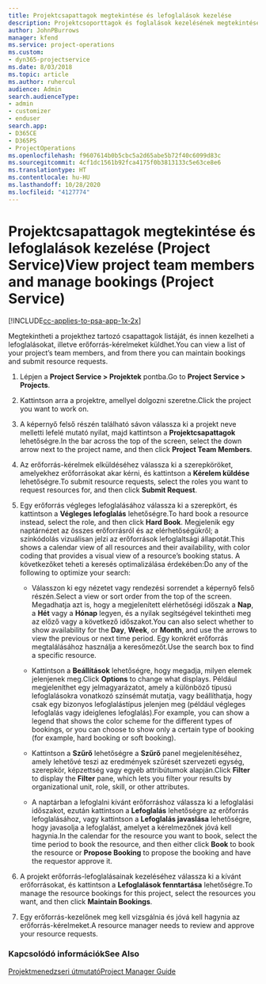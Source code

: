 ```yaml
---
title: Projektcsapattagok megtekintése és lefoglalások kezelése
description: Projektcsoporttagok és foglalások kezelésének megtekintése a Project Service szolgáltatásban
author: JohnPBurrows
manager: kfend
ms.service: project-operations
ms.custom:
- dyn365-projectservice
ms.date: 8/03/2018
ms.topic: article
ms.author: ruhercul
audience: Admin
search.audienceType:
- admin
- customizer
- enduser
search.app:
- D365CE
- D365PS
- ProjectOperations
ms.openlocfilehash: f9607614b0b5cbc5a2d65abe5b72f40c6099d83c
ms.sourcegitcommit: 4cf1dc1561b92fca4175f0b3813133c5e63ce8e6
ms.translationtype: HT
ms.contentlocale: hu-HU
ms.lasthandoff: 10/28/2020
ms.locfileid: "4127774"
---
```

# <a name="view-project-team-members-and-manage-bookings-project-service"></a><span data-ttu-id="9b1a6-103">Projektcsapattagok megtekintése és lefoglalások kezelése (Project Service)</span><span class="sxs-lookup"><span data-stu-id="9b1a6-103">View project team members and manage bookings (Project Service)</span></span>

[!INCLUDE[cc-applies-to-psa-app-1x-2x](../includes/cc-applies-to-psa-app-1x-2x.md)]

<span data-ttu-id="9b1a6-104">Megtekintheti a projekthez tartozó csapattagok listáját, és innen kezelheti a lefoglalásokat, illetve erőforrás-kérelmeket küldhet.</span><span class="sxs-lookup"><span data-stu-id="9b1a6-104">You can view a list of your project’s team members, and from there you can maintain bookings and submit resource requests.</span></span>  
  
1.  <span data-ttu-id="9b1a6-105">Lépjen a **Project Service > Projektek** pontba.</span><span class="sxs-lookup"><span data-stu-id="9b1a6-105">Go to **Project Service > Projects**.</span></span>  
  
2.  <span data-ttu-id="9b1a6-106">Kattintson arra a projektre, amellyel dolgozni szeretne.</span><span class="sxs-lookup"><span data-stu-id="9b1a6-106">Click the project you want to work on.</span></span>  
  
3.  <span data-ttu-id="9b1a6-107">A képernyő felső részén található sávon válassza ki a projekt neve melletti lefelé mutató nyilat, majd kattintson a **Projektcsapattagok** lehetőségre.</span><span class="sxs-lookup"><span data-stu-id="9b1a6-107">In the bar across the top of the screen, select the down arrow next to the project name, and then click **Project Team Members**.</span></span>  
  
4.  <span data-ttu-id="9b1a6-108">Az erőforrás-kérelmek elküldéséhez válassza ki a szerepköröket, amelyekhez erőforrásokat akar kérni, és kattintson a **Kérelem küldése** lehetőségre.</span><span class="sxs-lookup"><span data-stu-id="9b1a6-108">To submit resource requests, select the roles you want to request resources for, and then click **Submit Request**.</span></span>  
  
5.  <span data-ttu-id="9b1a6-109">Egy erőforrás végleges lefoglalásához válassza ki a szerepkört, és kattintson a **Végleges lefoglalás** lehetőségre.</span><span class="sxs-lookup"><span data-stu-id="9b1a6-109">To hard book a resource instead, select the role, and then click **Hard Book**.</span></span> <span data-ttu-id="9b1a6-110">Megjelenik egy naptárnézet az összes erőforrásról és az elérhetőségükről; a színkódolás vizuálisan jelzi az erőforrások lefoglaltsági állapotát.</span><span class="sxs-lookup"><span data-stu-id="9b1a6-110">This shows a calendar view of all resources and their availability, with color coding that provides a visual view of a resource’s booking status.</span></span> <span data-ttu-id="9b1a6-111">A következőket teheti a keresés optimalizálása érdekében:</span><span class="sxs-lookup"><span data-stu-id="9b1a6-111">Do any of the following to optimize your search:</span></span>  
  
    -   <span data-ttu-id="9b1a6-112">Válasszon ki egy nézetet vagy rendezési sorrendet a képernyő felső részén.</span><span class="sxs-lookup"><span data-stu-id="9b1a6-112">Select a view or sort order from the top of the screen.</span></span> <span data-ttu-id="9b1a6-113">Megadhatja azt is, hogy a megjelenített elérhetőségi időszak a **Nap**, a **Hét** vagy a **Hónap** legyen, és a nyilak segítségével tekintheti meg az előző vagy a következő időszakot.</span><span class="sxs-lookup"><span data-stu-id="9b1a6-113">You can also select whether to show availability for the **Day**, **Week**, or **Month**, and use the arrows to view the previous or next time period.</span></span> <span data-ttu-id="9b1a6-114">Egy konkrét erőforrás megtalálásához használja a keresőmezőt.</span><span class="sxs-lookup"><span data-stu-id="9b1a6-114">Use the search box to find a specific resource.</span></span>  
  
    -   <span data-ttu-id="9b1a6-115">Kattintson a **Beállítások** lehetőségre, hogy megadja, milyen elemek jelenjenek meg.</span><span class="sxs-lookup"><span data-stu-id="9b1a6-115">Click **Options** to change what displays.</span></span> <span data-ttu-id="9b1a6-116">Például megjeleníthet egy jelmagyarázatot, amely a különböző típusú lefoglalásokra vonatkozó színsémát mutatja, vagy beállíthatja, hogy csak egy bizonyos lefoglalástípus jelenjen meg (például végleges lefoglalás vagy ideiglenes lefoglalás).</span><span class="sxs-lookup"><span data-stu-id="9b1a6-116">For example, you can show a legend that shows the color scheme for the different types of bookings, or you can choose to show only a certain type of booking (for example, hard booking or soft booking).</span></span>  
  
    -   <span data-ttu-id="9b1a6-117">Kattintson a **Szűrő** lehetőségre a **Szűrő** panel megjelenítéséhez, amely lehetővé teszi az eredmények szűrését szervezeti egység, szerepkör, képzettség vagy egyéb attribútumok alapján.</span><span class="sxs-lookup"><span data-stu-id="9b1a6-117">Click **Filter** to display the **Filter** pane, which lets you filter your results by organizational unit, role, skill, or other attributes.</span></span>  
  
    -   <span data-ttu-id="9b1a6-118">A naptárban a lefoglalni kívánt erőforráshoz válassza ki a lefoglalási időszakot, ezután kattintson a **Lefoglalás** lehetőségre az erőforrás lefoglalásához, vagy kattintson a **Lefoglalás javaslása** lehetőségre, hogy javasolja a lefoglalást, amelyet a kérelmezőnek jóvá kell hagynia.</span><span class="sxs-lookup"><span data-stu-id="9b1a6-118">In the calendar for the resource you want to book, select the time period to book the resource, and then either click **Book** to book the resource or **Propose Booking** to propose the booking and have the requestor approve it.</span></span>  
  
6.  <span data-ttu-id="9b1a6-119">A projekt erőforrás-lefoglalásainak kezeléséhez válassza ki a kívánt erőforrásokat, és kattintson a **Lefoglalások fenntartása** lehetőségre.</span><span class="sxs-lookup"><span data-stu-id="9b1a6-119">To manage the resource bookings for this project, select the resources you want, and then click **Maintain Bookings**.</span></span>  
  
7.  <span data-ttu-id="9b1a6-120">Egy erőforrás-kezelőnek meg kell vizsgálnia és jóvá kell hagynia az erőforrás-kérelmeket.</span><span class="sxs-lookup"><span data-stu-id="9b1a6-120">A resource manager needs to review and approve your resource requests.</span></span>  
  
### <a name="see-also"></a><span data-ttu-id="9b1a6-121">Kapcsolódó információk</span><span class="sxs-lookup"><span data-stu-id="9b1a6-121">See Also</span></span>  
 [<span data-ttu-id="9b1a6-122">Projektmenedzseri útmutató</span><span class="sxs-lookup"><span data-stu-id="9b1a6-122">Project Manager Guide</span></span>](../psa/project-manager-guide.md)
